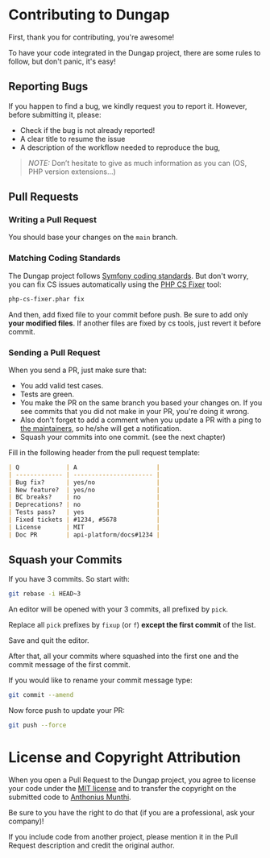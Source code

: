 # Contributing to Dungap

First, thank you for contributing, you're awesome!

To have your code integrated in the Dungap project, there are some rules to follow, but don't panic, it's easy!

## Reporting Bugs

If you happen to find a bug, we kindly request you to report it. However, before submitting it, please:

- Check if the bug is not already reported!
- A clear title to resume the issue
- A description of the workflow needed to reproduce the bug,

> _NOTE:_ Don’t hesitate to give as much information as you can (OS, PHP version extensions...)

## Pull Requests

### Writing a Pull Request

You should base your changes on the `main` branch.

### Matching Coding Standards

The Dungap project follows [Symfony coding standards](https://symfony.com/doc/current/contributing/code/standards.html).
But don't worry, you can fix CS issues automatically using the [PHP CS Fixer](http://cs.sensiolabs.org/) tool:

```bash
php-cs-fixer.phar fix
```

And then, add fixed file to your commit before push.
Be sure to add only **your modified files**. If another files are fixed by cs tools, just revert it before commit.

### Sending a Pull Request

When you send a PR, just make sure that:

- You add valid test cases.
- Tests are green.
- You make the PR on the same branch you based your changes on. If you see commits
  that you did not make in your PR, you're doing it wrong.
- Also don't forget to add a comment when you update a PR with a ping to [the maintainers](https://github.com/kilip/dungap/graphs/contributors),
  so he/she will get a notification.
- Squash your commits into one commit. (see the next chapter)

Fill in the following header from the pull request template:

```markdown
| Q             | A                      |
| ------------- | ---------------------- |
| Bug fix?      | yes/no                 |
| New feature?  | yes/no                 |
| BC breaks?    | no                     |
| Deprecations? | no                     |
| Tests pass?   | yes                    |
| Fixed tickets | #1234, #5678           |
| License       | MIT                    |
| Doc PR        | api-platform/docs#1234 |
```

## Squash your Commits

If you have 3 commits. So start with:

```bash
git rebase -i HEAD~3
```

An editor will be opened with your 3 commits, all prefixed by `pick`.

Replace all `pick` prefixes by `fixup` (or `f`) **except the first commit** of the list.

Save and quit the editor.

After that, all your commits where squashed into the first one and the commit message of the first commit.

If you would like to rename your commit message type:

```bash
git commit --amend
```

Now force push to update your PR:

```bash
git push --force
```

# License and Copyright Attribution

When you open a Pull Request to the Dungap project, you agree to license your code under the [MIT license](../LICENSE)
and to transfer the copyright on the submitted code to [Anthonius Munthi](https://github.com/kilip).

Be sure to you have the right to do that (if you are a professional, ask your company)!

If you include code from another project, please mention it in the Pull Request description and credit the original author.
